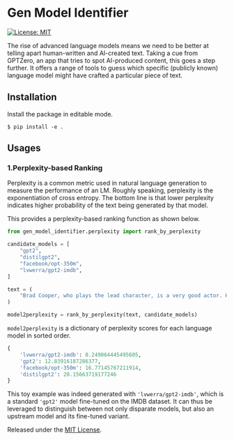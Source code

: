 # Gen Model Identifier

[![License: MIT](https://img.shields.io/badge/License-MIT-yellow.svg)](https://opensource.org/licenses/MIT)

The rise of advanced language models means we need to be better at telling apart human-written and AI-created text. Taking a cue from GPTZero, an app that tries to spot AI-produced content, this goes a step further. It offers a range of tools to guess which specific (publicly known) language model might have crafted a particular piece of text.

## Installation

Install the package in editable mode.

```
$ pip install -e .
```

## Usages

### 1.Perplexity-based Ranking

Perplexity is a common metric used in natural language generation to measure the performance of an LM. Roughly speaking, perplexity is the exponentiation of cross entropy. The bottom line is that lower perplexity indicates higher probability of the text being generated by that model.

This provides a perplexity-based ranking function as shown below.

```python
from gen_model_identifier.perplexity import rank_by_perplexity

candidate_models = [
    "gpt2",
    "distilgpt2",
    "facebook/opt-350m",
    "lvwerra/gpt2-imdb",
]

text = (
    "Brad Cooper, who plays the lead character, is a very good actor. He is a very good"
)

model2perplexity = rank_by_perplexity(text, candidate_models)
```

`model2perplexity` is a dictionary of perplexity scores for each language model in sorted order.

```python
{
    'lvwerra/gpt2-imdb': 8.249064445495605, 
    'gpt2': 12.83916187286377, 
    'facebook/opt-350m': 16.77145767211914, 
    'distilgpt2': 20.15663719177246
}
```

This toy example was indeed generated with `'lvwerra/gpt2-imdb'`, which is a standard `'gpt2'` model fine-tuned on the IMDB dataset. It can thus be leveraged to distinguish between not only disparate models, but also an upstream model and its fine-tuned variant.


Released under the [MIT License](License).